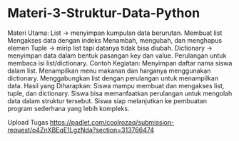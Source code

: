 # Materi-3-Struktur-Data-Python
Materi Utama:  List → menyimpan kumpulan data berurutan.  Membuat list  Mengakses data dengan indeks  Menambah, mengubah, dan menghapus elemen  Tuple → mirip list tapi datanya tidak bisa diubah.  Dictionary → menyimpan data dalam bentuk pasangan key dan value.  Perulangan untuk membaca isi list/dictionary.
Contoh Kegiatan:
Menyimpan daftar nama siswa dalam list.
Menampilkan menu makanan dan harganya menggunakan dictionary.
Menggabungkan list dengan perulangan untuk menampilkan data.
Hasil yang Diharapkan:
Siswa mampu membuat dan mengakses list, tuple, dan dictionary.
Siswa bisa memanfaatkan perulangan untuk mengolah data dalam struktur tersebut.
Siswa siap melanjutkan ke pembuatan program sederhana yang lebih kompleks.

Upload Tugas 
https://padlet.com/coolrozaq/submission-request/o4ZnXBEqE1LgzNda?section=313766474
